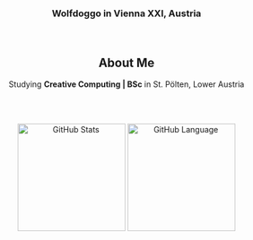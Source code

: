 <div align="center">
  <h3>Wolfdoggo in Vienna XXI, Austria</h3>
  <h4></h4>

  <br />

  <div align="center">
    <h2>About Me</h2>
    <p>Studying <b>Creative Computing | BSc</b> in St. Pölten, Lower Austria</p>
  </div>

  <br />

  <p align="center">
    <br />
    <img height=192 src="https://github-readme-stats.vercel.app/api?username=DecodingInspire9211&count_private=true&show_icons=true&theme=darcula&rank_icon=percentile&include_all_commits=true" alt="GitHub Stats">
    <img height=192 src="https://github-readme-stats.vercel.app/api/top-langs/?username=DecodingInspire9211&count_private=true&show_icons=true&theme=darcula&layout=donut" alt="GitHub Language">
  </p>
  </div>

</div>
